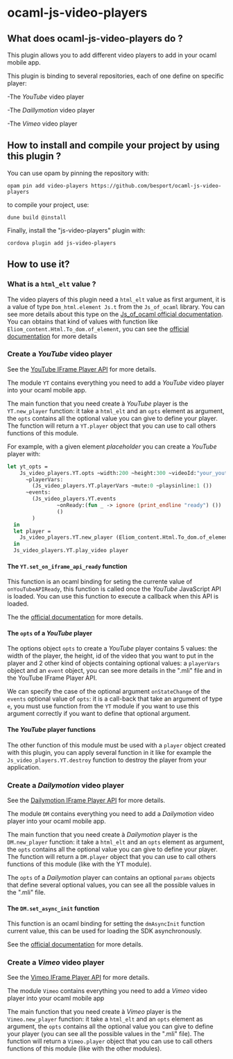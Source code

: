 # ocaml-js-video-players

## What does ocaml-js-video-players do ?

This plugin allows you to add different video players to add in your
ocaml mobile app.

This plugin is binding to several repositories, each of one define on
specific player:

-The *YouTube* video player

-The *Daillymotion* video player

-The *Vimeo* video player

## How to install and compile your project by using this plugin ?

You can use opam by pinning the repository with:
```Shell
opam pin add video-players https://github.com/besport/ocaml-js-video-players
```

to compile your project, use:
```Shell
dune build @install
```

Finally, install the "js-video-players" plugin with:
```Shell
cordova plugin add js-video-players
```


## How to use it?

### What is a `html_elt` value ?

The video players of this plugin need a `html_elt` value as first
argument, it is a value of type `Dom_html.element Js.t` from the
`Js_of_ocaml` library. You can see more details about this type on the
[Js_of_ocaml official
documentation](https://ocsigen.org/js_of_ocaml/3.1.0/api/Dom_html.element-c). You
can obtains that kind of values with function like
`Eliom_content.Html.To_dom.of_element`, you can see the [official
documentation](https://ocsigen.org/js_of_ocaml/latest/api/js_of_ocaml-tyxml/Js_of_ocaml_tyxml/Tyxml_cast_sigs/module-type-OF/index.html)
for more details

### Create a *YouTube* video player

See the [YouTube IFrame Player
API](https://developers.google.com/youtube/iframe_api_reference) for
more details.

The module `YT` contains everything you need to add a *YouTube* video
player into your ocaml mobile app.

The main function that you need create à *YouTube* player is the
`YT.new_player` function: it take a `html_elt` and an `opts` element as
argument, the `opts` contains all the optional value you can give to
define your player. The function will return a `YT.player` object that
you can use to call others functions of this module.

For example, with a given element *placeholder* you can create a
*YouTube* player with:

```Ocaml
let yt_opts =
    Js_video_players.YT.opts ~width:200 ~height:300 ~videoId:"your_youtube_video_ID"
      ~playerVars:
        (Js_video_players.YT.playerVars ~mute:0 ~playsinline:1 ())
      ~events:
        (Js_video_players.YT.events
                ~onReady:(fun _ -> ignore (print_endline "ready") ())
                ()
        )
  in
  let player =
    Js_video_players.YT.new_player (Eliom_content.Html.To_dom.of_element placeholder) yt_opts
  in
  Js_video_players.YT.play_video player
```

#### The `YT.set_on_iframe_api_ready` function

This function is an ocaml binding for seting the currente value of
`onYouTubeAPIReady`, this function is called once the *YouTube*
JavaScript API is loaded. You can use this function to execute a
callback when this API is loaded.

The the [official
documentation](https://developers.google.com/youtube/iframe_api_reference#Loading_a_Video_Player)
for more details.

#### The `opts` of a *YouTube* player

The options object `opts` to create a *YouTube* player contains 5 values:
the width of the player, the height, id of the video that you want to
put in the player and 2 other kind of objects containing optional
values: a `playerVars` object and an `event` object, you can see more
details in the ".mli" file and in the YouTube IFrame Player API.

We can specify the case of the optional argument `onStateChange` of the
`events` optional value of `opts`: it is a call-back that take an
argument of type `e`, you must use function from the `YT` module if you
want to use this argument correctly if you want to define that optional
argument.

#### The *YouTube* player functions

The other function of this module must be used with a `player` object
created with this plugin, you can apply several function in it like for
example the `Js_video_players.YT.destroy` function to destroy the player
from your application.

### Create a *Dailymotion* video player

See the [Dailymotion IFrame Player
API](https://developer.dailymotion.com/player/#player-api) for more
details.

The module `DM` contains everything you need to add a *Dailymotion*
video player into your ocaml mobile app.

The main function that you need create à *Dailymotion* player is the
`DM.new_player` function: it take a `html_elt` and an `opts` element as
argument, the `opts` contains all the optional value you can give to
define your player. The function will return a `DM.player` object that
you can use to call others functions of this module (like with the YT
module).

The `opts` of a *Dailymotion* player can contains an optional `params`
objects that define several optional values, you can see all the
possible values in the ".mli" file.

#### The `DM.set_async_init` function

This function is an ocaml binding for setting the `dmAsyncInit` function
current value, this can be used for loading the SDK asynchronously.

See the [official
documentation](https://developer.dailymotion.com/tools/sdks/#sdk-javascript-loading-asynchronously)
for more details.

### Create a *Vimeo* video player

See the [Vimeo IFrame Player
API](https://developer.vimeo.com/player/sdk) for more details.

The module `Vimeo` contains everything you need to add a *Vimeo* video
player into your ocaml mobile app

The main function that you need create à *Vimeo* player is the
`Vimeo.new_player` function: it take a `html_elt` and an `opts` element as
argument, the `opts` contains all the optional value you can give to
define your player (you can see all the possible values in the ".mli"
file). The function will return a `Vimeo.player` object that you can use
to call others functions of this module (like with the other modules).
